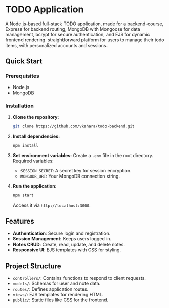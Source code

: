 
# TODO Application

A Node.js-based full-stack TODO application, made for a backend-course, Express for backend routing, MongoDB with Mongoose for data management, bcrypt for secure authentication, and EJS for dynamic frontend rendering. straightforward platform for users to manage their todo items, with personalized accounts and sessions.

## Quick Start

### Prerequisites

- Node.js
- MongoDB
### Installation

1. **Clone the repository:**

   ```sh
   git clone https://github.com/vkahara/todo-backend.git
   ```

2. **Install dependencies:**

   ```sh
   npm install
   ```

3. **Set environment variables:** Create a `.env` file in the root directory. Required variables:

   - `SESSION_SECRET`: A secret key for session encryption.
   - `MONGODB_URI`: Your MongoDB connection string.

4. **Run the application:**

   ```sh
   npm start
   ```

   Access it via `http://localhost:3000`.

## Features

- **Authentication**: Secure login and registration.
- **Session Management**: Keeps users logged in.
- **Notes CRUD**: Create, read, update, and delete notes.
- **Responsive UI**: EJS templates with CSS for styling.

## Project Structure

- `controllers/`: Contains functions to respond to client requests.
- `models/`: Schemas for user and note data.
- `routes/`: Defines application routes.
- `views/`: EJS templates for rendering HTML.
- `public/`: Static files like CSS for the frontend.
